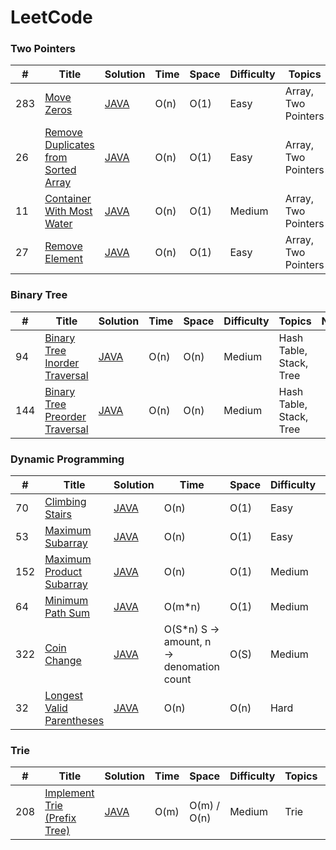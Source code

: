 # LeetCode

### Two Pointers
|  #  | Title           |  Solution       |  Time           | Space           | Difficulty    | Topics         | Note| 
|-----|---------------- | --------------- | --------------- | --------------- | ------------- |--------------|-----|
283 | [Move Zeros](https://leetcode.com/problems/move-zeroes/) | [JAVA](https://github.com/liruizhe1995/LeetCode/blob/master/Documents/leetcode/MoveZeroes.java) | O(n) | O(1) | Easy | Array, Two Pointers
26 | [Remove Duplicates from Sorted Array](https://leetcode.com/problems/remove-duplicates-from-sorted-array/) | [JAVA](https://github.com/liruizhe1995/LeetCode/blob/master/Documents/leetcode/26.java) | O(n) | O(1) | Easy | Array, Two Pointers
11 | [Container With Most Water](https://leetcode.com/problems/container-with-most-water/) | [JAVA](https://github.com/liruizhe1995/LeetCode/blob/master/Documents/leetcode/11.java) | O(n) | O(1) | Medium |Array, Two Pointers
27 | [Remove Element](https://leetcode.com/problems/remove-element/) | [JAVA](https://github.com/liruizhe1995/LeetCode/blob/master/Documents/leetcode/27.java) | O(n) | O(1) | Easy | Array, Two Pointers

### Binary Tree
|  #  | Title           |  Solution       |  Time           | Space           | Difficulty    | Topics         | Note| 
|-----|---------------- | --------------- | --------------- | --------------- | ------------- |--------------|-----|
94 | [Binary Tree Inorder Traversal](https://leetcode.com/problems/binary-tree-inorder-traversal/) | [JAVA](https://github.com/liruizhe1995/LeetCode/blob/master/Documents/leetcode/94.java) | O(n) | O(n) | Medium | Hash Table, Stack, Tree
144 | [Binary Tree Preorder Traversal](https://leetcode.com/problems/binary-tree-preorder-traversal/) | [JAVA](https://github.com/liruizhe1995/LeetCode/blob/master/Documents/leetcode/144.java) | O(n) | O(n) | Medium |Hash Table, Stack, Tree


### Dynamic Programming
|  #  | Title           |  Solution       |  Time           | Space           | Difficulty    | Topics         | Note| 
|-----|---------------- | --------------- | --------------- | --------------- | ------------- |--------------|-----|
70 | [Climbing Stairs](https://leetcode.com/problems/climbing-stairs/) | [JAVA](https://github.com/liruizhe1995/LeetCode/blob/master/Documents/leetcode/70.java) | O(n) | O(1) | Easy | Dynamic Programming
53 | [Maximum Subarray](https://leetcode.com/problems/maximum-subarray/) | [JAVA](https://github.com/liruizhe1995/LeetCode/blob/master/Documents/leetcode/53.java) | O(n) | O(1) | Easy | Dynamic Programming
152 | [Maximum Product Subarray](https://leetcode.com/problems/maximum-product-subarray/) | [JAVA](https://github.com/liruizhe1995/LeetCode/blob/master/Documents/leetcode/152.java) | O(n) | O(1) | Medium | Dynamic Programming
64 | [Minimum Path Sum](https://leetcode.com/problems/minimum-path-sum/) | [JAVA](https://github.com/liruizhe1995/LeetCode/blob/master/Documents/leetcode/64.java) | O(m*n) | O(1) | Medium | Dynamic Programming
322 | [Coin Change](https://leetcode.com/problems/coin-change/) | [JAVA](https://github.com/liruizhe1995/LeetCode/blob/master/Documents/leetcode/322.java) | O(S*n) S -> amount, n -> denomation count | O(S) | Medium | Dynamic Programming
32 | [Longest Valid Parentheses](https://leetcode.com/problems/longest-valid-parentheses/) | [JAVA](https://github.com/liruizhe1995/LeetCode/blob/master/Documents/leetcode/32.java) | O(n) | O(n) | Hard | Dynamic Programming


### Trie
|  #  | Title           |  Solution       |  Time           | Space           | Difficulty    | Topics         | Note| 
|-----|---------------- | --------------- | --------------- | --------------- | ------------- |--------------|-----|
208 | [Implement Trie (Prefix Tree)](https://leetcode.com/problems/implement-trie-prefix-tree/) | [JAVA](https://github.com/liruizhe1995/LeetCode/blob/master/Documents/leetcode/208.java) | O(m) | O(m) / O(n) | Medium | Trie
